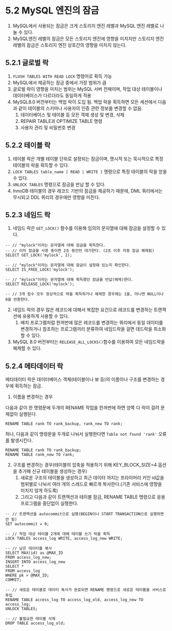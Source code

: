 # 5.2 MySQL 엔진의 잠금

1. MySQL에서 사용되는 잠금은 크게 스토리지 엔진 레벨과 MySQL 엔진 레벨로 나눌 수 있다.
2. MySQL엔진 레벨의 잠금은 모든 스토리지 엔진에 영향을 미치지만 스토리지 엔진 레벨의 잠금은 스토리지 엔진 상호간의 영향을 미치지 않는다.

## 5.2.1 글로벌 락

1. `FLUSH TABLES WITH READ LOCK` 명령어로 획득 가능
2. MySQL에서 제공하는 잠금 중에서 가장 범위가 큼
3. 글로벌 락이 영향을 미치는 범위는 MySQL 서버 전체이며, 작업 대상 테이블이나 데이터베이스가 다르더라도 동일하게 적용
4. MySQL8.0 버전부터는 백업 락이 도입 됨. 백업 락을 획득하면 모든 세션에서 다음과 같이 테이블의 스키마나 사용자의 인증 관련 정보를 변경할 수 없음.
    1. 데이터베이스 및 테이블 등 모든 객체 생성 및 변경, 삭제
    2. REPAIR TABLE과 OPTIMIZE TABLE 명령
    3. 사용자 관리 및 비밀번호 변경

## 5.2.2 테이블 락

1. 테이블 락은 개별 테이블 단위로 설정되는 잠금이며, 명시적 또는 묵시적으로 특정 테이블의 락을 획득할 수 있다.
2. `LOCK TABLES table_name [ READ | WRITE ]` 명령으로 특정 테이블의 락을 얻을 수 있다.
3. `UNLOCK TABLES` 명령으로 잠금을 반납 할 수 있다.
4. InnoDB 테이블의 경우 레코드 기반의 잠금을 제공하기 때문에, DML 쿼리에서는 무시되고 DDL 쿼리의 경우에만 영향을 미친다.

## 5.2.3 네임드 락

1. 네임드 락은 `GET_LOCK()` 함수를 이용해 임의의 문자열에 대해 잠금을 설정할 수 있다.

```mysql
-- // "mylock"이라는 문자열에 대해 잠금을 획득한다.
-- // 이미 잠금을 사용 중이면 2초 동안만 대기한다. (2초 이후 자동 잠금 해제됨)
SELECT GET_LOCK('mylock', 2);

-- // "mylock"이라는 문자열에 대해 잠금이 설정돼 있는지 확인한다.
SELECT IS_FREE_LOCK('mylock');

-- // "mylock"이라는 문자열에 대해 획득했던 잠금을 반납(해제)한다.
SELECT RELEASE_LOCK('mylock');

-- // 3개 함수 모두 정상적으로 락을 획득하거나 해제한 경우에는 1을, 아니면 NULL이나 0을 반환한다.

```

2. 네임드 락의 경우 많은 레코드에 대해서 복잡한 요건으로 레코드를 변경하는 트랜잭션에 유용하게 사용할 수 있다.
    1. 배치 프로그램처럼 한꺼번에 많은 레코드를 변경하는 쿼리에서 동일 데이터를 변경하거나 참조하는 프로그램끼리 분류하여 네임드락을 걸면 데드락을 최소화 할 수 있다.
3. MySQL 8.0 버전부터는 `RELEASE_ALL_LOCKS()`함수를 이용하여 모든 네임드락을 해제할 수 있다.

## 5.2.4 메타데이터 락

메타데이터 락은 데이터베이스 객체(테이블이나 뷰 등)의 이름이나 구조를 변경하는 경우에 획득하는 잠금.

1. 이름을 변경하는 경우

다음과 같이 한 명령문에 두개의 RENAME 작업을 한꺼번에 하면 양쪽 다 락이 걸려 문제없이 실행된다.

```mysql
RENAME TABLE rank TO rank_backup, rank_new TO rank;
```

허나, 다음과 같이 명령문을 두개로 나눠서 실행한다면 `Table not found 'rank'` 오류를 발생시킨다.

```mysql
RENAME TABLE rank TO rank_backup;
RENAME TABLE rank_new TO rank;
```

2. 구조를 변경하는 경우(테이블의 압축을 적용하기 위해 KEY_BLOCK_SIZE=4 옵션을 추가해 신규 테이블을 생성하는 경우)
    1. 새로운 구조의 테이블을 생성하고 최근 데이터 까지는 프라이머리 키인 id값을 범위별로 나눠서 여러 개의 스레드로 빠르게 복사한다.(기존 서비스에 영향을 미치지 않게 하도록)
    2. 그리고 다음과 같이 트랜잭션과 테이블 잠금, RENAME TABLE 명령으로 응용 프로그램을 중단없이 실행한다.

```mysql
-- // 트랜잭션을 autocommit으로 실행(BEGIN이나 START TRANSACTION으로 실행하면 안 됨)
SET autocommit = 0;

-- // 작업 대상 테이블 2개에 대해 테이블 쓰기 락을 획득
LOCK TABLES access_log WRITE, access_log_new WRITE;

-- // 남은 데이터를 복사
SELECT MAX(id) as @MAX_ID
FROM access_log_new;
INSERT INTO access_log_new
SELECT *
FROM access_log
WHERE pk > @MAX_ID;
COMMIT;

-- // 새로운 테이블로 데이터 복사가 완료되면 RENAME 명령으로 새로운 테이블을 서비스로 투입
RENAME TABLE access_log TO access_log_old, access_log_new TO access_log;
UNLOCK TABLES;

-- // 불필요한 테이블 삭제
DROP TABLE access_log_old;
```